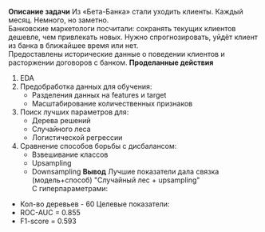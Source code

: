 **Описание задачи**
Из «Бета-Банка» стали уходить клиенты. Каждый месяц. Немного, но заметно.  
Банковские маркетологи посчитали: сохранять текущих клиентов дешевле, чем привлекать новых.
Нужно спрогнозировать, уйдёт клиент из банка в ближайшее время или нет.  
Предоставлены исторические данные о поведении клиентов и расторжении договоров с банком.
**Проделанные действия**
1. EDA
2. Предобработка данных для обучения:
    - Разделения данных на features и target
    - Масштабирование количественных признаков
3. Поиск лучших параметров для:
    - Дерева решений
    - Случайного леса
    - Логистической регрессии
4. Сравнение способов борьбы с дисбалансом:
    - Взвешивание классов
    - Upsampling
    - Downsampling
**Вывод**
Лучшие показатели дала связка (модель+способ) "Случайный лес + upsampling"  
С гиперпараметрами:
- Кол-во деревьев - 60
Целевые показатели:
- ROC-AUC = 0.855
- F1-score = 0.593
